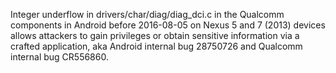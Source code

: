 Integer underflow in drivers/char/diag/diag_dci.c in the Qualcomm components in Android before 2016-08-05 on Nexus 5 and 7 (2013) devices allows attackers to gain privileges or obtain sensitive information via a crafted application, aka Android internal bug 28750726 and Qualcomm internal bug CR556860.